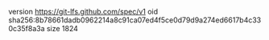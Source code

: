 version https://git-lfs.github.com/spec/v1
oid sha256:8b78661dadb0962214a8c91ca07ed4f5ce0d79d9a274ed6617b4c330c35f8a3a
size 1824
